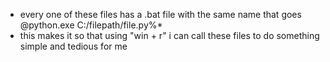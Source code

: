 - every one of these files has a .bat file with the same name that goes @python.exe C:/filepath/file.py%*
- this makes it so that using "win + r" i can call these files to do something simple and tedious for me